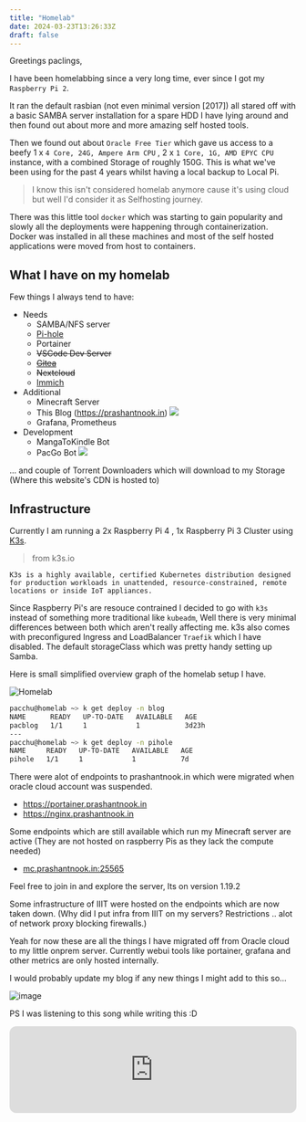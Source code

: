 ```yaml
---
title: "Homelab"
date: 2024-03-23T13:26:33Z
draft: false
---
```


Greetings paclings,

I have been homelabbing since a very long time, ever since I got my `Raspberry Pi 2`.

It ran the default rasbian (not even minimal version [2017]) all stared off with a basic SAMBA server installation for a spare HDD I have lying around and then found out about more and more amazing self hosted tools.

Then we found out about `Oracle Free Tier` which gave us access to a beefy 1 x `4 Core, 24G, Ampere Arm CPU` , 2 x `1 Core, 1G, AMD EPYC CPU` instance, with a combined Storage of roughly 150G. This is what we've been using for the past 4 years whilst having a local backup to Local Pi. 
> I know this isn't considered homelab anymore cause it's using cloud but well I'd consider it as Selfhosting journey.

There was this little tool `docker` which was starting to gain popularity and slowly all the deployments were happening through containerization. Docker was installed in all these machines and most of the self hosted applications were moved from host to containers.

## What I have on my homelab

Few things I always tend to have:

- Needs
    - SAMBA/NFS server 
    - [Pi-hole](https://pi-hole.net/)
    - Portainer
    - ~~VSCode Dev Server~~
    - [~~Gitea~~](https://about.gitea.com/)
    - ~~Nextcloud~~
    - [Immich](https://immich.app/) 
- Additional
    - Minecraft Server
    - This Blog (https://prashantnook.in) ![](https://github.com/itspacchu/pacblog/actions/workflows/runner.yaml/badge.svg)
    - Grafana, Prometheus
- Development
    - MangaToKindle Bot 
    - PacGo Bot ![](https://github.com/itspacchu/pacgobot/actions/workflows/docker-image.yml/badge.svg)

... and couple of Torrent Downloaders which will download to my Storage (Where this website's CDN is hosted to)


## Infrastructure

Currently I am running a 2x Raspberry Pi 4 , 1x Raspberry Pi 3 Cluster using [K3s](https://k3s.io/).

> from k3s.io

```K3s is a highly available, certified Kubernetes distribution designed for production workloads in unattended, resource-constrained, remote locations or inside IoT appliances.```

Since Raspberry Pi's are resouce contrained I decided to go with `k3s` instead of something more traditional like `kubeadm`, Well there is very minimal differences between both which aren't really affecting me. k3s also comes with preconfigured Ingress and LoadBalancer `Traefik` which I have disabled. The default storageClass which was pretty handy setting up Samba.

Here is small simplified overview graph of the homelab setup I have.

![Homelab](https://github.com/itspacchu/static_dump/assets/37984032/6001670d-a193-40c3-b43e-101928ee85c8)



```sh
pacchu@homelab ~> k get deploy -n blog
NAME      READY   UP-TO-DATE   AVAILABLE   AGE
pacblog   1/1     1            1           3d23h
---
pacchu@homelab ~> k get deploy -n pihole
NAME     READY   UP-TO-DATE   AVAILABLE   AGE
pihole   1/1     1            1           7d

```

There were alot of endpoints to prashantnook.in which were migrated when oracle cloud account was suspended.

- https://portainer.prashantnook.in
- https://nginx.prashantnook.in

Some endpoints which are still available which run my Minecraft server are active (They are not hosted on raspberry Pis as they lack the compute needed)

- [mc.prashantnook.in:25565](mc.prashantnook.in:25565)

Feel free to join in and explore the server, Its on version 1.19.2

Some infrastructure of IIIT were hosted on the endpoints which are now taken down. (Why did I put infra from IIIT on my servers? Restrictions .. alot of network proxy blocking firewalls.)

Yeah for now these are all the things I have migrated off from Oracle cloud to my little onprem server. Currently webui tools like portainer, grafana and other metrics are only hosted internally.

I would probably update my blog if any new things I might add to this so...

![image](https://github.com/itspacchu/static_dump/assets/37984032/6263c3a5-5376-42b7-934d-c341e9b5557d)

PS I was listening to this song while writing this :D

<iframe style="border-radius:12px" src="https://open.spotify.com/embed/track/6b8W8vWuMJTo2UAj9LJiaA?si=3bc312d6a4404f75?utm_source=generator&theme=0" width="100%" height="152" frameBorder="0" allowfullscreen="" allow="autoplay; clipboard-write; encrypted-media; fullscreen; picture-in-picture" loading="lazy"></iframe>

